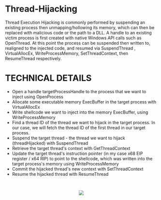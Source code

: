 # Thread-Hijacking

Thread Execution Hijacking is commonly performed by suspending an existing process then unmapping/hollowing its memory,
which can then be replaced with malicious code or the path to a DLL. A handle to an existing victim process is first created with native Windows API calls such as OpenThread.
At this point the process can be suspended then written to, realigned to the injected code, and resumed via SuspendThread , VirtualAllocEx, WriteProcessMemory, 
SetThreadContext, then ResumeThread respectively.

# TECHNICAL DETAILS
* Open a handle targetProcessHandle to the process that we want to inject using OpenProcess
* Allocate some executable memory ExecBuffer in the target process with VirtualAllocEx
* Write shellcode we want to inject into the memory ExecBuffer, using WriteProcessMemory
* Find a thread ID of the thread we want to hijack in the target process. In our case, we will fetch the thread ID of the first thread in our target process.
* Suspend the target thread - the thread we want to hijack (threadHijacked) with SuspendThread
* Retrieve the target thread's context with GetThreadContext
* Update the target thread's instruction pointer (in my case x68 EIP register / x64 RIP) to point to the shellcode, which was written into the target process's memory using WriteProcessMemory
* Commit the hijacked thread's new context with SetThreadContext
* Resume the hijacked thread with ResumeThread
</br>
<p align="center">
  <img src="https://github.com/ZeroM3m0ry/Thread-Hijacking/blob/master/th.gif" />
</p>
